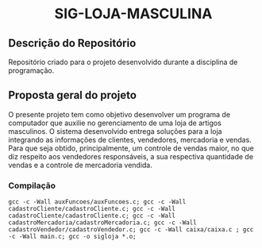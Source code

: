 <h1 align = "center">SIG-LOJA-MASCULINA</h1>

## Descrição do Repositório 

Repositório criado para o projeto desenvolvido durante a disciplina de programação.

## Proposta geral do projeto

O presente projeto tem como objetivo desenvolver um programa de computador que auxilie no gerenciamento 
de uma loja de artigos masculinos. O sistema desenvolvido entrega soluções para a loja integrando as informações de clientes, vendedores, mercadoria e vendas. Para que seja obtido, principalmente, um controle 
de vendas maior, no que diz respeito aos vendedores responsáveis, a sua respectiva quantidade de vendas e a controle de mercadoria vendida.


### Compilação

`gcc -c -Wall auxFuncoes/auxFuncoes.c; gcc -c -Wall cadastroCliente/cadastroCliente.c; gcc -c -Wall cadastroCliente/cadastroCliente.c; gcc -c -Wall cadastroMercadoria/cadastroMercadoria.c; gcc -c -Wall cadastroVendedor/cadastroVendedor.c; gcc -c -Wall caixa/caixa.c ; gcc -c -Wall main.c; gcc -o sigloja *.o;`